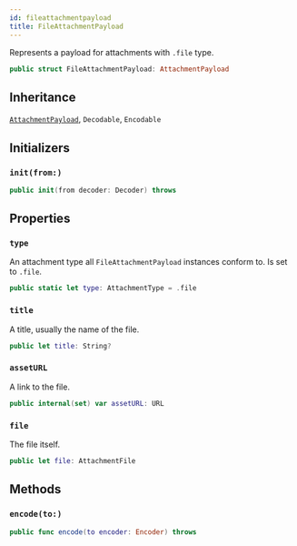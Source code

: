 ```yaml
---
id: fileattachmentpayload 
title: FileAttachmentPayload
--- 
```


Represents a payload for attachments with `.file` type.

``` swift
public struct FileAttachmentPayload: AttachmentPayload 
```

## Inheritance

[`AttachmentPayload`](AttachmentPayload), `Decodable`, `Encodable`

## Initializers

### `init(from:)`

``` swift
public init(from decoder: Decoder) throws 
```

## Properties

### `type`

An attachment type all `FileAttachmentPayload` instances conform to. Is set to `.file`.

``` swift
public static let type: AttachmentType = .file
```

### `title`

A title, usually the name of the file.

``` swift
public let title: String?
```

### `assetURL`

A link to the file.

``` swift
public internal(set) var assetURL: URL
```

### `file`

The file itself.

``` swift
public let file: AttachmentFile
```

## Methods

### `encode(to:)`

``` swift
public func encode(to encoder: Encoder) throws 
```
